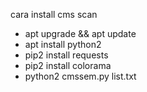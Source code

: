 cara install cms scan 
- apt upgrade && apt update
- apt install python2 
- pip2 install requests
- pip2 install colorama
- python2 cmssem.py list.txt
